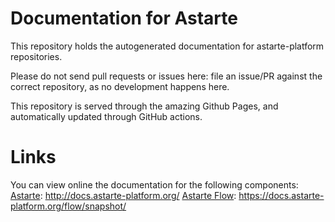 # Documentation for Astarte

This repository holds the autogenerated documentation for astarte-platform repositories.

Please do not send pull requests or issues here: file an issue/PR against the correct repository, as no development happens here.

This repository is served through the amazing Github Pages, and automatically updated through GitHub actions.

# Links
You can view online the documentation for the following components:
[Astarte](https://github.com/astarte-platform/astarte): http://docs.astarte-platform.org/
[Astarte Flow](https://github.com/astarte-platform/astarte_flow): https://docs.astarte-platform.org/flow/snapshot/
